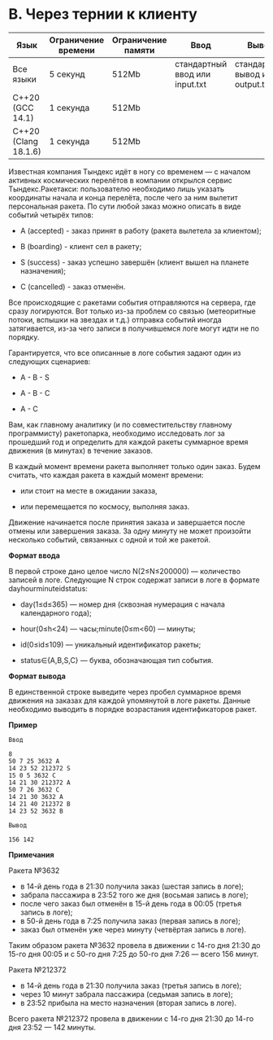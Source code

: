 # B. Через тернии к клиенту

| Язык |	Ограничение времени |	Ограничение памяти	| Ввод	| Вывод |
| --- |	--- |	---	| ---	| --- |
| Все языки |	5 секунд | 512Mb | стандартный ввод или input.txt	| стандартный вывод или output.txt |
| C++20 (GCC 14.1)	| 1 секунда	| 512Mb |
| C++20 (Clang 18.1.6) |	1 секунда| 512Mb |

Известная компания Тындекс идёт в ногу со временем — с началом активных космических перелётов в компании открылся сервис Тындекс.Ракетакси: пользователю необходимо лишь указать координаты начала и конца перелёта, после чего за ним вылетит персональная ракета.
По сути любой заказ можно описать в виде событий четырёх типов:

* A (accepted) - заказ принят в работу (ракета вылетела за клиентом);

* B (boarding) - клиент сел в ракету;

* S (success) - заказ успешно завершён (клиент вышел на планете назначения);

* C (cancelled) - заказ отменён.

Все происходящие с ракетами события отправляются на сервера, где сразу логируются. Вот только из-за проблем со связью (метеоритные потоки, вспышки на звездах и т.д.) отправка событий иногда затягивается, из-за чего записи в получившемся логе могут идти не по порядку.

Гарантируется, что все описанные в логе события задают один из следующих сценариев:

* A - B - S

* A - B - C

* A - C

Вам, как главному аналитику (и по совместительству главному программисту) ракетопарка, необходимо исследовать лог за прошедший год и определить для каждой ракеты суммарное время движения (в минутах) в течение заказов.

В каждый момент времени ракета выполняет только один заказ. Будем считать, что каждая ракета в каждый момент времени:

* или стоит на месте в ожидании заказа,

* или перемещается по космосу, выполняя заказ.

Движение начинается после принятия заказа и завершается после отмены или завершения заказа. За одну минуту не может произойти несколько событий, связанных с одной и той же ракетой.

**Формат ввода**

В первой строке дано целое число N(2≤N≤200000)  — количество записей в логе.
Следующие N строк содержат записи в логе в формате dayhourminuteidstatus:

* day(1≤d≤365)  — номер дня (сквозная нумерация с начала календарного года);

* hour(0≤h<24)  — часы;minute(0≤m<60)  — минуты;

* id(0≤id≤109)  — уникальный идентификатор ракеты;

* status∈{A,B,S,C}  — буква, обозначающая тип события.

**Формат вывода**

В единственной строке выведите через пробел суммарное время движения на заказах для каждой упомянутой в логе ракеты. Данные необходимо выводить в порядке возрастания идентификаторов ракет.

**Пример**

	Ввод
	
	8
	50 7 25 3632 A
	14 23 52 212372 S
	15 0 5 3632 C
	14 21 30 212372 A
	50 7 26 3632 C
	14 21 30 3632 A
	14 21 40 212372 B
	14 23 52 3632 B

	Вывод

	156 142

**Примечания**

Ракета №3632
* в 14-й день года в 21:30 получила заказ (шестая запись в логе);
* забрала пассажира в 23:52 того же дня (восьмая запись в логе);
* после чего заказ был отменён в 15-й день года в 00:05 (третья запись в логе);
* в 50-й день года в 7:25 получила заказ (первая запись в логе);
* заказ был отменён уже через минуту (четвёртая запись в логе).

Таким образом ракета №3632 провела в движении с 14-го дня 21:30 до 15-го дня 00:05 и с 50-го дня 7:25 до 50-го дня 7:26 — всего 156 минут.

Ракета №212372

* в 14-й день года в 21:30 получила заказ (третья запись в логе);
* через 10 минут забрала пассажира (седьмая запись в логе);
* в 23:52 прибыла на место назначения (вторая запись в логе).

Всего ракета №212372 провела в движении с 14-го дня 21:30 до 14-го дня 23:52 — 142 минуты.
